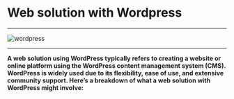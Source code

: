 # Web solution with Wordpress
---
![wordpress](https://github.com/user-attachments/assets/1f1b7e50-da5c-4260-9788-6f32d4889de4)

---
**A web solution using WordPress typically refers to creating a website or online platform using the WordPress content management system (CMS). WordPress is widely used due to its flexibility, ease of use, and extensive community support. Here’s a breakdown of what a web solution with WordPress might involve:**
